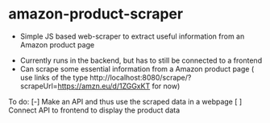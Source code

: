 # amazon-product-scraper
 - Simple JS based web-scraper to extract useful information from an Amazon product page
<!--  
 - Currently only a server side app to display certain essential information in the console -->
 - Currently runs in the backend, but has to still be connected to a frontend
 - Can scrape some essential information from a Amazon product page ( use links of the type http://localhost:8080/scrape/?scrapeUrl=https://amzn.eu/d/1ZGGxKT for now)
 
 To do: 
 [-] Make an API and thus use the scraped data in a webpage
 [ ] Connect API to frontend to display the product data